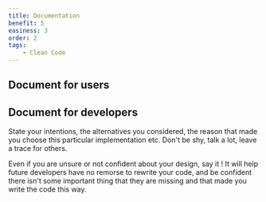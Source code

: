 ```yaml
---
title: Documentation
benefit: 5
easiness: 3
order: 2
tags:
    - Clean Code
---
```


## Document for users

## Document for developers

State your intentions, the alternatives you considered, the reason that made you choose this particular implementation etc. Don't be shy, talk a lot, leave a trace for others.

Even if you are unsure or not confident about your design, say it ! It will help future developers have no remorse to rewrite your code, and be confident there isn't some important thing that they are missing and that made you write the code this way.